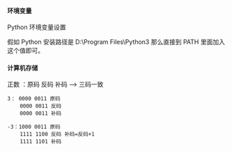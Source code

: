 #### 环境变量

Python 环境变量设置

假如 Python 安装路径是 D:\Program Files\Python3 那么直接到 PATH 里面加入这个值即可。

#### 计算机存储

正数 ：原码 反码  补码  --> 三码一致


```
3： 0000 0011 原码
    0000 0011 反码
    0000 0011 补码
    
-3：1000 0011 原码
    1111 1100 反码 补码=反码+1
    1111 1101 补码
```
